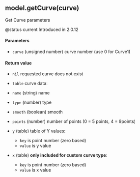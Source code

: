 <!-- This file was generated by the script. Do not edit it, any changes will be lost! -->

## model.getCurve(curve)



Get Curve parameters

@status current Introduced in 2.0.12


#### Parameters

* `curve` (unsigned number) curve number (use 0 for Curve1)



#### Return value

* `nil` requested curve does not exist

* `table` curve data:
 * `name` (string) name
 * `type` (number) type
 * `smooth` (boolean) smooth
 * `points` (number) number of points (0 = 5 points, 4 = 9points)
 * `y` (table) table of Y values:
   * `key` is point number (zero based)
   * `value` is y value
 * `x` (table) **only included for custom curve type**:
   * `key` is point number (zero based)
   * `value` is x value



